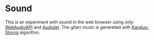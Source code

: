 # Sound
This is an experiment with sound in the web browser using only [WebAudioAPI][1] and [Audiolet][2].
The gitarr music is genereted with [Karplus-Strong][3] algorithm.

[1]: https://github.com/oampo/Audiolet
[2]: https://dvcs.w3.org/hg/audio/raw-file/tip/webaudio/specification.html
[3]: http://en.wikipedia.org/wiki/Karplus%E2%80%93Strong_string_synthesis
